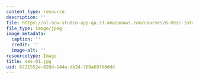 ```yaml
---
content_type: resource
description: ''
file: https://ol-ocw-studio-app-qa.s3.amazonaws.com/courses/6-00sc-introduction-to-computer-science-and-programming-spring-2011/6721552e828d144edb24768a69768ddd_ses-01.jpg
file_type: image/jpeg
image_metadata:
  caption: ''
  credit: ''
  image-alt: ''
resourcetype: Image
title: ses-01.jpg
uid: 6721552e-828d-144e-db24-768a69768ddd
---
```

